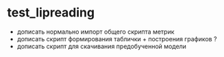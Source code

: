 # test_lipreading

- дописать нормально импорт общего скрипта метрик
- дописать скрипт формирования таблички + построения графиков ?
- дописать скрипт для скачивания предобученной модели
